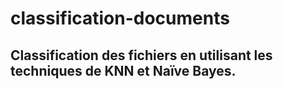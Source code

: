 # classification-documents
## Classification des fichiers en utilisant les techniques de KNN et Naïve Bayes.
